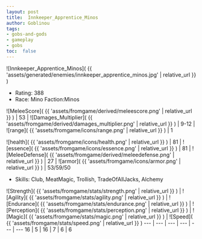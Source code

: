 ```yaml
---
layout: post
title:  Innkeeper_Apprentice_Minos
author: Goblinou
tags:
- gobs-and-gods
- gameplay
- gobs
toc:  false
---
```


![Innkeeper_Apprentice_Minos]( {{ 'assets/generated/enemies/innkeeper_apprentice_minos.jpg' | relative_url }} )
- Rating: 388
- Race: Mino  Faction:Minos

![MeleeScore]( {{ 'assets/fromgame/derived/meleescore.png' | relative_url }} ) | 53 | ![Damages_Multiplier]( {{ 'assets/fromgame/derived/damages_multiplier.png' | relative_url }} ) | 9-12 | ![range]( {{ 'assets/fromgame/icons/range.png' | relative_url }} ) | 1


![health]( {{ 'assets/fromgame/icons/health.png' | relative_url }} ) | 81 | ![essence]( {{ 'assets/fromgame/icons/essence.png' | relative_url }} ) | 81 | ![MeleeDefense]( {{ 'assets/fromgame/derived/meleedefense.png' | relative_url }} ) | 27 | ![armor]( {{ 'assets/fromgame/icons/armor.png' | relative_url }} ) | 53/59/50

* Skills: Club, MeatMagic, Trollish, TradeOfAllJacks, Alchemy

![Strength]( {{ 'assets/fromgame/stats/strength.png' | relative_url }} ) | ![Agility]( {{ 'assets/fromgame/stats/agility.png' | relative_url }} ) | ![Endurance]( {{ 'assets/fromgame/stats/endurance.png' | relative_url }} ) | ![Perception]( {{ 'assets/fromgame/stats/perception.png' | relative_url }} ) | ![Magic]( {{ 'assets/fromgame/stats/magic.png' | relative_url }} ) | ![Speed]( {{ 'assets/fromgame/stats/speed.png' | relative_url }} )
--- | --- | --- | --- | --- | ---
16 | 5 | 16 | 7 | 6 | 6
